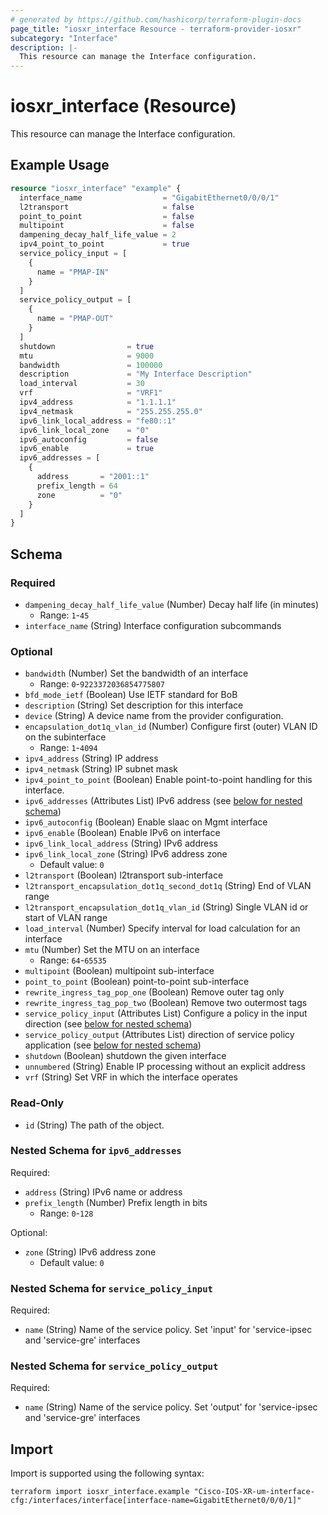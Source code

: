```yaml
---
# generated by https://github.com/hashicorp/terraform-plugin-docs
page_title: "iosxr_interface Resource - terraform-provider-iosxr"
subcategory: "Interface"
description: |-
  This resource can manage the Interface configuration.
---
```


# iosxr_interface (Resource)

This resource can manage the Interface configuration.

## Example Usage

```terraform
resource "iosxr_interface" "example" {
  interface_name                  = "GigabitEthernet0/0/0/1"
  l2transport                     = false
  point_to_point                  = false
  multipoint                      = false
  dampening_decay_half_life_value = 2
  ipv4_point_to_point             = true
  service_policy_input = [
    {
      name = "PMAP-IN"
    }
  ]
  service_policy_output = [
    {
      name = "PMAP-OUT"
    }
  ]
  shutdown                = true
  mtu                     = 9000
  bandwidth               = 100000
  description             = "My Interface Description"
  load_interval           = 30
  vrf                     = "VRF1"
  ipv4_address            = "1.1.1.1"
  ipv4_netmask            = "255.255.255.0"
  ipv6_link_local_address = "fe80::1"
  ipv6_link_local_zone    = "0"
  ipv6_autoconfig         = false
  ipv6_enable             = true
  ipv6_addresses = [
    {
      address       = "2001::1"
      prefix_length = 64
      zone          = "0"
    }
  ]
}
```

<!-- schema generated by tfplugindocs -->
## Schema

### Required

- `dampening_decay_half_life_value` (Number) Decay half life (in minutes)
  - Range: `1`-`45`
- `interface_name` (String) Interface configuration subcommands

### Optional

- `bandwidth` (Number) Set the bandwidth of an interface
  - Range: `0`-`9223372036854775807`
- `bfd_mode_ietf` (Boolean) Use IETF standard for BoB
- `description` (String) Set description for this interface
- `device` (String) A device name from the provider configuration.
- `encapsulation_dot1q_vlan_id` (Number) Configure first (outer) VLAN ID on the subinterface
  - Range: `1`-`4094`
- `ipv4_address` (String) IP address
- `ipv4_netmask` (String) IP subnet mask
- `ipv4_point_to_point` (Boolean) Enable point-to-point handling for this interface.
- `ipv6_addresses` (Attributes List) IPv6 address (see [below for nested schema](#nestedatt--ipv6_addresses))
- `ipv6_autoconfig` (Boolean) Enable slaac on Mgmt interface
- `ipv6_enable` (Boolean) Enable IPv6 on interface
- `ipv6_link_local_address` (String) IPv6 address
- `ipv6_link_local_zone` (String) IPv6 address zone
  - Default value: `0`
- `l2transport` (Boolean) l2transport sub-interface
- `l2transport_encapsulation_dot1q_second_dot1q` (String) End of VLAN range
- `l2transport_encapsulation_dot1q_vlan_id` (String) Single VLAN id or start of VLAN range
- `load_interval` (Number) Specify interval for load calculation for an interface
- `mtu` (Number) Set the MTU on an interface
  - Range: `64`-`65535`
- `multipoint` (Boolean) multipoint sub-interface
- `point_to_point` (Boolean) point-to-point sub-interface
- `rewrite_ingress_tag_pop_one` (Boolean) Remove outer tag only
- `rewrite_ingress_tag_pop_two` (Boolean) Remove two outermost tags
- `service_policy_input` (Attributes List) Configure a policy in the input direction (see [below for nested schema](#nestedatt--service_policy_input))
- `service_policy_output` (Attributes List) direction of service policy application (see [below for nested schema](#nestedatt--service_policy_output))
- `shutdown` (Boolean) shutdown the given interface
- `unnumbered` (String) Enable IP processing without an explicit address
- `vrf` (String) Set VRF in which the interface operates

### Read-Only

- `id` (String) The path of the object.

<a id="nestedatt--ipv6_addresses"></a>
### Nested Schema for `ipv6_addresses`

Required:

- `address` (String) IPv6 name or address
- `prefix_length` (Number) Prefix length in bits
  - Range: `0`-`128`

Optional:

- `zone` (String) IPv6 address zone
  - Default value: `0`


<a id="nestedatt--service_policy_input"></a>
### Nested Schema for `service_policy_input`

Required:

- `name` (String) Name of the service policy. Set 'input' for 'service-ipsec and 'service-gre' interfaces


<a id="nestedatt--service_policy_output"></a>
### Nested Schema for `service_policy_output`

Required:

- `name` (String) Name of the service policy. Set 'output' for 'service-ipsec and 'service-gre' interfaces

## Import

Import is supported using the following syntax:

```shell
terraform import iosxr_interface.example "Cisco-IOS-XR-um-interface-cfg:/interfaces/interface[interface-name=GigabitEthernet0/0/0/1]"
```
